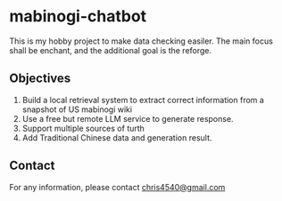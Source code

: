 # mabinogi-chatbot

This is my hobby project to make data checking easiler. The main focus shall be enchant, and the additional goal is the reforge.

## Objectives
1. Build a local retrieval system to extract correct information from a snapshot of US mabinogi wiki
2. Use a free but remote LLM service to generate response.
3. Support multiple sources of turth
4. Add Traditional Chinese data and generation result.


## Contact

For any information, please contact
chris4540@gmail.com
